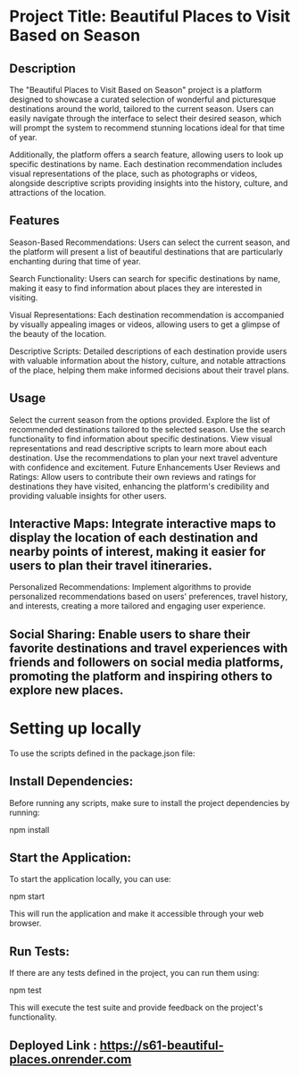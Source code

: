 # Project Title: Beautiful Places to Visit Based on Season

## Description

The "Beautiful Places to Visit Based on Season" project is a platform designed to showcase a curated selection of wonderful and picturesque destinations around the world, tailored to the current season. Users can easily navigate through the interface to select their desired season, which will prompt the system to recommend stunning locations ideal for that time of year.

Additionally, the platform offers a search feature, allowing users to look up specific destinations by name. Each destination recommendation includes visual representations of the place, such as photographs or videos, alongside descriptive scripts providing insights into the history, culture, and attractions of the location.

## Features

Season-Based Recommendations: Users can select the current season, and the platform will present a list of beautiful destinations that are particularly enchanting during that time of year.

Search Functionality: Users can search for specific destinations by name, making it easy to find information about places they are interested in visiting.

Visual Representations: Each destination recommendation is accompanied by visually appealing images or videos, allowing users to get a glimpse of the beauty of the location.

Descriptive Scripts: Detailed descriptions of each destination provide users with valuable information about the history, culture, and notable attractions of the place, helping them make informed decisions about their travel plans.

## Usage

Select the current season from the options provided.
Explore the list of recommended destinations tailored to the selected season.
Use the search functionality to find information about specific destinations.
View visual representations and read descriptive scripts to learn more about each destination.
Use the recommendations to plan your next travel adventure with confidence and excitement.
Future Enhancements
User Reviews and Ratings: Allow users to contribute their own reviews and ratings for destinations they have visited, enhancing the platform's credibility and providing valuable insights for other users.

## Interactive Maps: Integrate interactive maps to display the location of each destination and nearby points of interest, making it easier for users to plan their travel itineraries.

Personalized Recommendations: Implement algorithms to provide personalized recommendations based on users' preferences, travel history, and interests, creating a more tailored and engaging user experience.

## Social Sharing: Enable users to share their favorite destinations and travel experiences with friends and followers on social media platforms, promoting the platform and inspiring others to explore new places.

# Setting up locally

To use the scripts defined in the package.json file:

## Install Dependencies:

Before running any scripts, make sure to install the project dependencies by running:

npm install

## Start the Application:

To start the application locally, you can use:

npm start

This will run the application and make it accessible through your web browser.

## Run Tests:

If there are any tests defined in the project, you can run them using:

npm test

This will execute the test suite and provide feedback on the project's functionality.

## Deployed Link :  https://s61-beautiful-places.onrender.com

